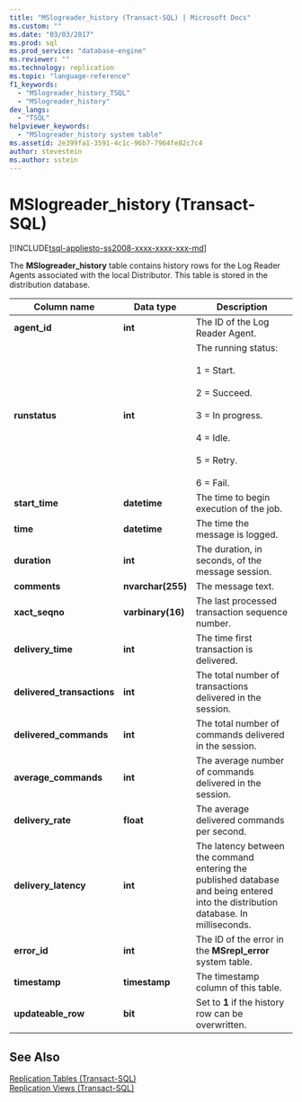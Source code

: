 ```yaml
---
title: "MSlogreader_history (Transact-SQL) | Microsoft Docs"
ms.custom: ""
ms.date: "03/03/2017"
ms.prod: sql
ms.prod_service: "database-engine"
ms.reviewer: ""
ms.technology: replication
ms.topic: "language-reference"
f1_keywords: 
  - "MSlogreader_history_TSQL"
  - "MSlogreader_history"
dev_langs: 
  - "TSQL"
helpviewer_keywords: 
  - "MSlogreader_history system table"
ms.assetid: 2e399fa1-3591-4c1c-96b7-7964fe82c7c4
author: stevestein
ms.author: sstein
---
```

# MSlogreader_history (Transact-SQL)
[!INCLUDE[tsql-appliesto-ss2008-xxxx-xxxx-xxx-md](../../includes/tsql-appliesto-ss2008-xxxx-xxxx-xxx-md.md)]

  The **MSlogreader_history** table contains history rows for the Log Reader Agents associated with the local Distributor. This table is stored in the distribution database.  
  
|Column name|Data type|Description|  
|-----------------|---------------|-----------------|  
|**agent_id**|**int**|The ID of the Log Reader Agent.|  
|**runstatus**|**int**|The running status:<br /><br /> 1 = Start.<br /><br /> 2 = Succeed.<br /><br /> 3 = In progress.<br /><br /> 4 = Idle.<br /><br /> 5 = Retry.<br /><br /> 6 = Fail.|  
|**start_time**|**datetime**|The time to begin execution of the job.|  
|**time**|**datetime**|The time the message is logged.|  
|**duration**|**int**|The duration, in seconds, of the message session.|  
|**comments**|**nvarchar(255)**|The message text.|  
|**xact_seqno**|**varbinary(16)**|The last processed transaction sequence number.|  
|**delivery_time**|**int**|The time first transaction is delivered.|  
|**delivered_transactions**|**int**|The total number of transactions delivered in the session.|  
|**delivered_commands**|**int**|The total number of commands delivered in the session.|  
|**average_commands**|**int**|The average number of commands delivered in the session.|  
|**delivery_rate**|**float**|The average delivered commands per second.|  
|**delivery_latency**|**int**|The latency between the command entering the published database and being entered into the distribution database. In milliseconds.|  
|**error_id**|**int**|The ID of the error in the **MSrepl_error** system table.|  
|**timestamp**|**timestamp**|The timestamp column of this table.|  
|**updateable_row**|**bit**|Set to **1** if the history row can be overwritten.|  
  
## See Also  
 [Replication Tables &#40;Transact-SQL&#41;](../../relational-databases/system-tables/replication-tables-transact-sql.md)   
 [Replication Views &#40;Transact-SQL&#41;](../../relational-databases/system-views/replication-views-transact-sql.md)  
  
  

